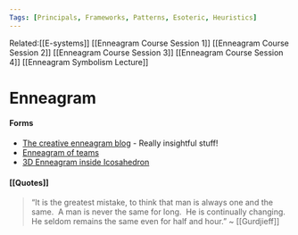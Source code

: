 ```yaml
---
Tags: [Principals, Frameworks, Patterns, Esoteric, Heuristics]
---
```


Related:[[E-systems]] [[Enneagram Course Session 1]] [[Enneagram Course Session 2]] [[Enneagram Course Session 3]] [[Enneagram Course Session 4]] [[Enneagram Symbolism Lecture]] 


# Enneagram
#### Forms
- [The creative enneagram blog](https://enneagramprocess.blogspot.com/) - Really insightful stuff!
- [Enneagram of teams](https://www.pmi.org/learning/library/enneagram-tools-personality-type-success-6920)
- [3D Enneagram inside Icosahedron](https://www.laetusinpraesens.org/docs20s/remem.php)

#### [[Quotes]]
> “It is the greatest mistake, to think that man is always one and the same.  A man is never the same for long.  He is continually changing.  He seldom remains the same even for half and hour.” ~ [[Gurdjieff]]


